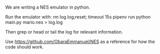 We are writing a NES emulator in python.

Run the emulator with:
rm log.log;reset; timeout 15s pipenv run python main.py mario.nes > log.log


Then grep or head or tail the log for relevant information.



Use https://github.com/ObaraEmmanuel/NES as a reference for how the code should work. 

